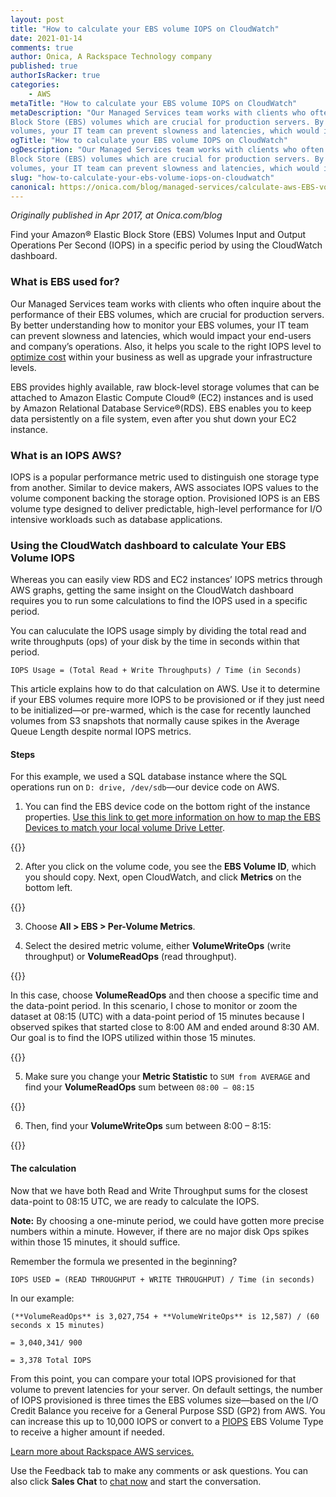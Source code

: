 ```yaml
---
layout: post
title: "How to calculate your EBS volume IOPS on CloudWatch"
date: 2021-01-14
comments: true
author: Onica, A Rackspace Technology company
published: true
authorIsRacker: true
categories:
    - AWS
metaTitle: "How to calculate your EBS volume IOPS on CloudWatch"
metaDescription: "Our Managed Services team works with clients who often inquire about the performance of their Elastic
Block Store (EBS) volumes which are crucial for production servers. By better understanding how to monitor your EBS
volumes, your IT team can prevent slowness and latencies, which would impact your end-users and company’s operations."
ogTitle: "How to calculate your EBS volume IOPS on CloudWatch"
ogDescription: "Our Managed Services team works with clients who often inquire about the performance of their Elastic
Block Store (EBS) volumes which are crucial for production servers. By better understanding how to monitor your EBS
volumes, your IT team can prevent slowness and latencies, which would impact your end-users and company’s operations."
slug: "how-to-calculate-your-ebs-volume-iops-on-cloudwatch"
canonical: https://onica.com/blog/managed-services/calculate-aws-EBS-volume-IOPS/
---
```


*Originally published in Apr 2017, at Onica.com/blog*

Find your Amazon&reg; Elastic Block Store (EBS) Volumes Input and Output Operations Per Second (IOPS) in a specific
period by using the CloudWatch dashboard.

<!--more-->

### What is EBS used for?

Our Managed Services team works with clients who often inquire about the performance of their EBS volumes, which are
crucial for production servers. By better understanding how to monitor your EBS volumes, your IT team can prevent
slowness and latencies, which would impact your end-users and company’s operations. Also, it helps you scale
to the right IOPS level to [optimize cost](https://onica.com/blog/managed-services/best-ways-to-reduce-costs-in-aws/) within
your business as well as upgrade your infrastructure levels.

EBS provides highly available, raw block-level storage volumes that can be attached to Amazon Elastic Compute Cloud&reg;
(EC2) instances and is used by Amazon Relational Database Service&reg;(RDS). EBS enables you to keep data persistently on
a file system, even after you shut down your EC2 instance.

### What is an IOPS AWS?

IOPS is a popular performance metric used to distinguish one storage type from another. Similar to device makers,
AWS associates IOPS values to the volume component backing the storage option. Provisioned IOPS is an EBS volume
type designed to deliver predictable, high-level performance for I/O intensive workloads such as database applications.

### Using the CloudWatch dashboard to calculate Your EBS Volume IOPS

Whereas you can easily view RDS and EC2 instances’ IOPS metrics through AWS graphs, getting the same insight on the
CloudWatch dashboard requires you to run some calculations to find the IOPS used in a specific period.

You can caluculate the IOPS usage simply by dividing the total read and write throughputs (ops) of your disk by the
time in seconds within that period.

    IOPS Usage = (Total Read + Write Throughputs) / Time (in Seconds)

This article explains how to do that calculation on AWS. Use it to determine if your EBS volumes require more IOPS to be provisioned
or if they just need to be initialized&mdash;or pre-warmed, which is the case for recently launched volumes from S3 snapshots
that normally cause spikes in the Average Queue Length despite normal IOPS metrics.

#### Steps

For this example, we used a SQL database instance where the SQL operations run on `D: drive, /dev/sdb`&mdash;our device code on AWS.

1. You can find the EBS device code on the bottom right of the instance properties. [Use this link to get more information on how to map the EBS Devices to match your local volume Drive Letter](https://docs.aws.amazon.com/AWSEC2/latest/WindowsGuide/ec2-windows-volumes.html).

{{<img src="picture1.png" title="" alt="">}}

2. After you click on the volume code, you see the **EBS Volume ID**, which you should copy. Next, open CloudWatch, and click
   **Metrics** on the bottom left.

{{<img src="picture2.png" title="" alt="">}}

3. Choose **All > EBS > Per-Volume Metrics**.

4. Select the desired metric volume, either **VolumeWriteOps** (write throughput) or **VolumeReadOps** (read throughput).

{{<img src="picture3.png" title="" alt="">}}

   In this case, choose **VolumeReadOps** and then choose a specific time and the data-point period. In this scenario, I
   chose to monitor or zoom the dataset at 08:15 (UTC) with a data-point period of 15 minutes because I observed spikes
   that started close to 8:00 AM and ended around 8:30 AM. Our goal is to find the IOPS utilized within those 15 minutes.

{{<img src="picture4.png" title="" alt="">}}

5. Make sure you change your **Metric Statistic** to `SUM from AVERAGE` and find your **VolumeReadOps** sum between
   `08:00 – 08:15`

{{<img src="picture5.png" title="" alt="">}}

6. Then, find your **VolumeWriteOps** sum between 8:00 – 8:15:

{{<img src="picture6.png" title="" alt="">}}

#### The calculation

Now that we have both Read and Write Throughput sums for the closest data-point to 08:15 UTC, we are ready to calculate the IOPS.

**Note:** By choosing a one-minute period, we could have gotten more precise numbers within a minute. However, if there
are no major disk Ops spikes within those 15 minutes, it should suffice.

Remember the formula we presented in the beginning?

    IOPS USED = (READ THROUGHPUT + WRITE THROUGHPUT) / Time (in seconds)

In our example:

    (**VolumeReadOps** is 3,027,754 + **VolumeWriteOps** is 12,587) / (60 seconds x 15 minutes)

    = 3,040,341/ 900

    = 3,378 Total IOPS

From this point, you can compare your total IOPS provisioned for that volume to prevent latencies for your server.  On default
settings, the number of IOPS provisioned is three times the EBS volumes size&mdash;based on the I/O Credit Balance you receive
for a General Purpose SSD (GP2) from AWS.  You can increase this up to 10,000 IOPS or convert to a
[PIOPS](https://docs.aws.amazon.com/AWSEC2/latest/UserGuide/EBSVolumeTypes.htm) EBS Volume Type to receive a higher amount if
needed.

<a class="cta blue" id="cta" href="https://www.rackspace.com/cloud/aws">Learn more about Rackspace AWS services.</a>

Use the Feedback tab to make any comments or ask questions. You can also click **Sales Chat** to [chat now](https://www.rackspace.com/) and start the conversation.
